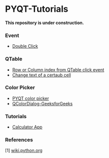 # PYQT-Tutorials

**This repository is under construction.** 



### Event 
- [Double Click](https://stackoverflow.com/questions/4511908/connect-double-click-event-of-qlistview-with-method-in-pyqt4)


### QTable
- [Row or Column index from QTable click event](https://stackoverflow.com/questions/45159103/pyqt-qtableview-after-click-how-to-know-row-and-col)
- [Change text of a certaub cell](https://stackoverflow.com/questions/32503496/pyqt-update-a-certain-cell-in-a-qtablewidget)


### Color Picker 
  - [PYQT color picker](https://pythonspot.com/pyqt5-color-dialog/)
  - [QColorDialog-GeeksforGeeks](https://www.geeksforgeeks.org/pyqt5-qcolordialog/)

### Tutorials 
- [Calculator App](https://realpython.com/python-pyqt-gui-calculator/)




### References
[1] [wiki.python.org](https://wiki.python.org/moin/PyQt/Tutorials)

